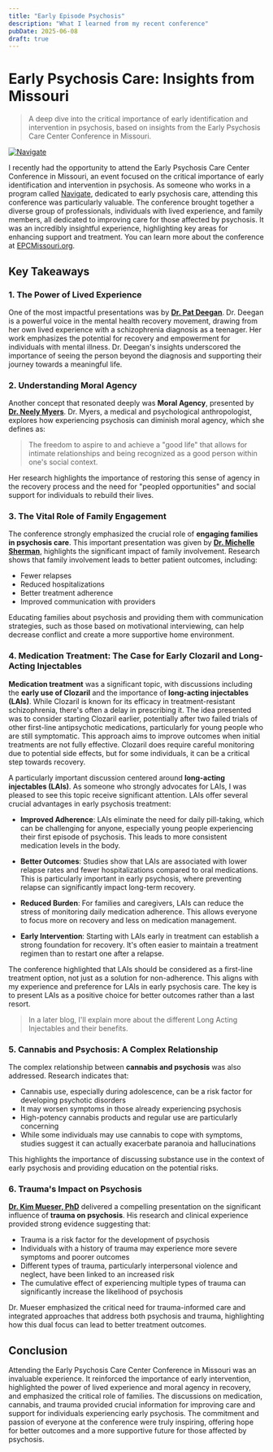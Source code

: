 ```yaml
---
title: "Early Episode Psychosis"
description: "What I learned from my recent conference"
pubDate: 2025-06-08
draft: true
---
```


# Early Psychosis Care: Insights from Missouri

> A deep dive into the critical importance of early identification and intervention in psychosis, based on insights from the Early Psychosis Care Center Conference in Missouri.

[![Navigate](https://22yjaf7c2x.ufs.sh/f/avP9Ws4j0vyMcZlRGJAWSqJFnkaZ1T9Isry6O8XDBd4u5Clo)](https://www.navigateconsultants.org/)

I recently had the opportunity to attend the Early Psychosis Care Center Conference in Missouri, an event focused on the critical importance of early identification and intervention in psychosis. As someone who works in a program called [Navigate](https://www.navigateconsultants.org/), dedicated to early psychosis care, attending this conference was particularly valuable. The conference brought together a diverse group of professionals, individuals with lived experience, and family members, all dedicated to improving care for those affected by psychosis. It was an incredibly insightful experience, highlighting key areas for enhancing support and treatment. You can learn more about the conference at [EPCMissouri.org](https://www.epcmissouri.org/).

## Key Takeaways

### 1. The Power of Lived Experience

One of the most impactful presentations was by **[Dr. Pat Deegan](https://www.patdeegan.com/)**. Dr. Deegan is a powerful voice in the mental health recovery movement, drawing from her own lived experience with a schizophrenia diagnosis as a teenager. Her work emphasizes the potential for recovery and empowerment for individuals with mental illness. Dr. Deegan's insights underscored the importance of seeing the person beyond the diagnosis and supporting their journey towards a meaningful life.

### 2. Understanding Moral Agency

Another concept that resonated deeply was **Moral Agency**, presented by **[Dr. Neely Myers](https://people.smu.edu/nmyers/)**. Dr. Myers, a medical and psychological anthropologist, explores how experiencing psychosis can diminish moral agency, which she defines as:

> The freedom to aspire to and achieve a "good life" that allows for intimate relationships and being recognized as a good person within one's social context.

Her research highlights the importance of restoring this sense of agency in the recovery process and the need for "peopled opportunities" and social support for individuals to rebuild their lives.

### 3. The Vital Role of Family Engagement

The conference strongly emphasized the crucial role of **engaging families in psychosis care**. This important presentation was given by [**Dr. Michelle Sherman**](https://www.seedsofhopebooks.com/), highlights the significant impact of family involvement. Research shows that family involvement leads to better patient outcomes, including:

- Fewer relapses
- Reduced hospitalizations
- Better treatment adherence
- Improved communication with providers

Educating families about psychosis and providing them with communication strategies, such as those based on motivational interviewing, can help decrease conflict and create a more supportive home environment.

### 4. Medication Treatment: The Case for Early Clozaril and Long-Acting Injectables

**Medication treatment** was a significant topic, with discussions including the **early use of Clozaril** and the importance of **long-acting injectables (LAIs)**. While Clozaril is known for its efficacy in treatment-resistant schizophrenia, there's often a delay in prescribing it. The idea presented was to consider starting Clozaril earlier, potentially after two failed trials of other first-line antipsychotic medications, particularly for young people who are still symptomatic. This approach aims to improve outcomes when initial treatments are not fully effective. Clozaril does require careful monitoring due to potential side effects, but for some individuals, it can be a critical step towards recovery.

A particularly important discussion centered around **long-acting injectables (LAIs)**. As someone who strongly advocates for LAIs, I was pleased to see this topic receive significant attention. LAIs offer several crucial advantages in early psychosis treatment:

- **Improved Adherence**: LAIs eliminate the need for daily pill-taking, which can be challenging for anyone, especially young people experiencing their first episode of psychosis. This leads to more consistent medication levels in the body.

- **Better Outcomes**: Studies show that LAIs are associated with lower relapse rates and fewer hospitalizations compared to oral medications. This is particularly important in early psychosis, where preventing relapse can significantly impact long-term recovery.

- **Reduced Burden**: For families and caregivers, LAIs can reduce the stress of monitoring daily medication adherence. This allows everyone to focus more on recovery and less on medication management.

- **Early Intervention**: Starting with LAIs early in treatment can establish a strong foundation for recovery. It's often easier to maintain a treatment regimen than to restart one after a relapse.

The conference highlighted that LAIs should be considered as a first-line treatment option, not just as a solution for non-adherence. This aligns with my experience and preference for LAIs in early psychosis care. The key is to present LAIs as a positive choice for better outcomes rather than a last resort.

> In a later blog, I'll explain more about the different Long Acting Injectables and their benefits.

### 5. Cannabis and Psychosis: A Complex Relationship

The complex relationship between **cannabis and psychosis** was also addressed. Research indicates that:

- Cannabis use, especially during adolescence, can be a risk factor for developing psychotic disorders
- It may worsen symptoms in those already experiencing psychosis
- High-potency cannabis products and regular use are particularly concerning
- While some individuals may use cannabis to cope with symptoms, studies suggest it can actually exacerbate paranoia and hallucinations

This highlights the importance of discussing substance use in the context of early psychosis and providing education on the potential risks.

### 6. Trauma's Impact on Psychosis

[**Dr. Kim Mueser, PhD**](https://cpr.bu.edu/bio/kim-t-mueser-ph-d/) delivered a compelling presentation on the significant influence of **trauma on psychosis**. His research and clinical experience provided strong evidence suggesting that:

- Trauma is a risk factor for the development of psychosis
- Individuals with a history of trauma may experience more severe symptoms and poorer outcomes
- Different types of trauma, particularly interpersonal violence and neglect, have been linked to an increased risk
- The cumulative effect of experiencing multiple types of trauma can significantly increase the likelihood of psychosis

Dr. Mueser emphasized the critical need for trauma-informed care and integrated approaches that address both psychosis and trauma, highlighting how this dual focus can lead to better treatment outcomes.

## Conclusion

Attending the Early Psychosis Care Center Conference in Missouri was an invaluable experience. It reinforced the importance of early intervention, highlighted the power of lived experience and moral agency in recovery, and emphasized the critical role of families. The discussions on medication, cannabis, and trauma provided crucial information for improving care and support for individuals experiencing early psychosis. The commitment and passion of everyone at the conference were truly inspiring, offering hope for better outcomes and a more supportive future for those affected by psychosis.

